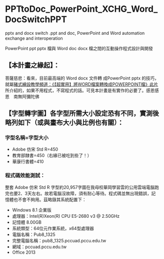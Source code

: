 # PPTtoDoc_PowerPoint_XCHG_Word_DocSwitchPPT
 pptx and docx switch .ppt and doc, PowerPoint and Word automation exchange and interoperation
 
 PowerPoint ppt pptx 檔與 Word doc docx 檔之間的互動操作程式設計與開發
 
## 【本計畫之緣起】：

菩薩慈悲：看來，目前最高端的 Word docx 文件轉 成PowerPoint pptx 的技巧，就屬[豬式繪設教學頻道：《【超實用】將WORD檔案轉換成POWERPOINT檔》此片](https://youtu.be/3YMx5zAsqq0)所介紹的，如果不用程式，不寫程式的話。可見本計畫是有實作的必要了。感恩感恩　南無阿彌陀佛

## 【字型轉字圖】各字型所需大小設定恐有不同，實測後略列如下（或與畫布大小與比例也有關）：

### 字型名稱=字型大小
+ Adobe 仿宋 Std R=450
+ 教育部隸書=450（右緣已被吃到些了！）
+ 華康行書體=410

### 程式碼效能測試：
整套 Adobe 仿宋 Std R 字型約20,957字圖在我母校華岡學習雲的公用雲端電腦跑完也要2、3天左右。故若電腦沒故障，須有耐心等待。程式碼並無出現錯誤，記憶體也不會不夠用。茲略錄其系統配置下：
* Windows 8.1 企業版
* 處理器：Intel(R)Xeon(R) CPU E5-2680 v3 @ 2.50GHz 
* 記憶體 8.00GB
* 系統類型：64位元作業系統，x64型處理器
* 電腦名稱：Pub8_1325
* 完整電腦名稱：pub8_1325.pccuad.pccu.edu.tw
* 網域：pccuad.pccu.edu.tw
* Office 2013
